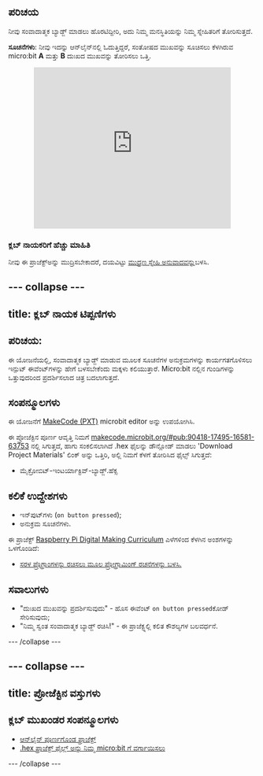 ## ಪರಿಚಯ

ನೀವು ಸಂವಾದಾತ್ಮಕ ಬ್ಯಾಡ್ಜ್ ಮಾಡಲು ಹೊರಟಿದ್ದೀರಿ, ಅದು ನಿಮ್ಮ ಮನಸ್ಥಿತಿಯನ್ನು ನಿಮ್ಮ ಸ್ನೇಹಿತರಿಗೆ ತೋರಿಸುತ್ತದೆ.

**ಸೂಚನೆಗಳು**: ನೀವು ಇದನ್ನು ಆನ್‌ಲೈನ್‌ನಲ್ಲಿ ಓದುತ್ತಿದ್ದರೆ, ಸಂತೋಷದ ಮುಖವನ್ನು ಸೂಚಿಸಲು ಕೆಳಗಿರುವ micro:bit **A** ಮತ್ತು **B** ದುಃಖದ ಮುಖವನ್ನು ತೋರಿಸಲು ಒತ್ತಿ.

<div class="trinket" style="width:400px;margin: 0 auto;">
<div style="position:relative;height:0;padding-bottom:81.97%;overflow:hidden;"><iframe style="position:absolute;top:0;left:0;width:100%;height:100%;" src="https://makecode.microbit.org/---run?id=_M6yLfbemfPUv" allowfullscreen="allowfullscreen" sandbox="allow-popups allow-scripts allow-same-origin" frameborder="0"></iframe></div>
</div>

### ಕ್ಲಬ್ ನಾಯಕರಿಗೆ ಹೆಚ್ಚು ಮಾಹಿತಿ

ನೀವು ಈ ಪ್ರಾಜೆಕ್ಟ್ಅನ್ನು ಮುದ್ರಿಸಬೇಕಾದರೆ, ದಯವಿಟ್ಟು [ಮುದ್ರಣ ಸ್ನೇಹಿ ಅನುವಾದವನ್ನು](https://projects.raspberrypi.org/kn-IN/projects/interactive-badge/print)ಬಳಸಿ.

--- collapse ---
---
title: ಕ್ಲಬ್ ನಾಯಕ ಟಿಪ್ಪಣಿಗಳು
---

## ಪರಿಚಯ:

ಈ ಯೋಜನೆಯಲ್ಲಿ, ಸಂವಾದಾತ್ಮಕ ಬ್ಯಾಡ್ಜ್ ಮಾಡುವ ಮೂಲಕ ಸೂಚನೆಗಳ ಅನುಕ್ರಮಗಳನ್ನು ಕಾರ್ಯಗತಗೊಳಿಸಲು ಇನ್ಪುಟ್ ಈವೆಂಟ್‌ಗಳನ್ನು ಹೇಗೆ ಬಳಸಬೇಕೆಂದು ಮಕ್ಕಳು ಕಲಿಯುತ್ತಾರೆ. Micro:bit ನಲ್ಲಿನ ಗುಂಡಿಗಳನ್ನು ಒತ್ತುವುದರಿಂದ ಪ್ರದರ್ಶಿಸಲಾದ ಚಿತ್ರ ಬದಲಾಗುತ್ತದೆ.

## ಸಂಪನ್ಮೂಲಗಳು

ಈ ಯೋಜನೆಗೆ [MakeCode (PXT)](http://jumpto.cc/pxt-new) microbit editor ಅನ್ನು ಉಪಯೋಗಿಸಿ.

ಈ ಪ್ರೋಜೆಕ್ಟಿನ ಪೂರ್ಣ ಆವೃತ್ತಿ ನಿಮಗೆ [makecode.microbit.org/#pub:90418-17495-16581-63753](https://makecode.microbit.org/#pub:90418-17495-16581-63753) ನಲ್ಲಿ ಸಿಗುತ್ತದೆ, ಹಾಗು ಸಂಕಲಿಸಲಾಗಿದೆ .hex ಫೈಲನ್ನು ಡೌನ್ಲೋಡ್ ಮಾಡಲು 'Download Project Materials' ಲಿಂಕ್ ಅನ್ನು ಒತ್ತಿರಿ, ಅಲ್ಲಿ ನಿಮಗೆ ಕೆಳಗೆ ತೋರಿಸಿದ ಫೈಲ್ಸ್ ಸಿಗುತ್ತದೆ:

* ಮೈಕ್ರೋಬಿಟ್-ಇಂಟರ್ಯಾಕ್ಟಿವ್-ಬ್ಯಾಡ್ಜ್.ಹೆಕ್ಸ

## ಕಲಿಕೆ ಉದ್ದೇಶಗಳು

* ಇನ್‌ಪುಟ್‌ಗಳು (`on button pressed`);
* ಅನುಕ್ರಮ ಸೂಚನೆಗಳು.

ಈ ಪ್ರಾಜೆಕ್ಟ್ [Raspberry Pi Digital Making Curriculum](http://rpf.io/curriculum) ಎಳೆಗಳಿಂದ ಕೆಳಗಿನ ಅಂಶಗಳನ್ನು ಒಳಗೊಂಡಿದೆ:

* [ಸರಳ ಪ್ರೊಗ್ರಾಂಗಳನ್ನು ರಚಿಸಲು ಮೂಲ ಪ್ರೋಗ್ರಾಮಿಂಗ್ ರಚನೆಗಳನ್ನು ಬಳಸಿ.](https://www.raspberrypi.org/curriculum/programming/creator)

## ಸವಾಲುಗಳು

* "ದುಃಖದ ಮುಖವನ್ನು ಪ್ರದರ್ಶಿಸುವುದು" - ಹೊಸ ಈವೆಂಟ್ `on button pressed`ಕೋಡ್ ಸೇರಿಸುವುದು;
* "ನಿಮ್ಮ ಸ್ವಂತ ಸಂವಾದಾತ್ಮಕ ಬ್ಯಾಡ್ಜ್ ರಚಿಸಿ!" - ಈ ಪ್ರಾಜೆಕ್ಟ್ನಲ್ಲಿ ಕಲಿತ ಕೌಶಲ್ಯಗಳ ಬಲವರ್ಧನೆ.

--- /collapse ---

--- collapse ---
---
title: ಪ್ರೋಜೆಕ್ಟಿನ ವಸ್ತುಗಳು
---

## ಕ್ಲಬ್ ಮುಖಂಡರ ಸಂಪನ್ಮೂಲಗಳು

* [ಆನ್‌ಲೈನ್ ಪೂರ್ಣಗೊಂಡ ಪ್ರಾಜೆಕ್ಟ್](https://makecode.microbit.org/#pub:90418-17495-16581-63753)
* [.hex ಪ್ರಾಜೆಕ್ಟ್ ಫೈಲ್ಲ್ ಅನ್ನು ನಿಮ್ಮ micro:bit‌ ಗೆ ವರ್ಗಾಯಿಸಲು](resources/microbit-Interactive-Badge.hex)

--- /collapse ---